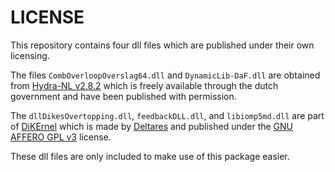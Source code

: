 # LICENSE

This repository contains four dll files which are published under their own licensing.

The files `CombOverloopOverslag64.dll` and `DynamicLib-DaF.dll` are obtained from [Hydra-NL v2.8.2](https://iplo.nl/thema/water/applicaties-modellen/waterveiligheidsmodellen/hydra-nl/) which is freely available through the dutch government and have been published with permission.

The `dllDikesOvertopping.dll`, `feedbackDLL.dll`, and `libiomp5md.dll` are part of [DiKErnel](https://github.com/Deltares/DiKErnel) which is made by [Deltares](https://www.deltares.nl/en) and published under the
[GNU AFFERO GPL v3](https://github.com/Deltares/DiKErnel/blob/master/Licenses/Deltares/DikesOvertopping.LICENSE) license.

These dll files are only included to make use of this package easier.
